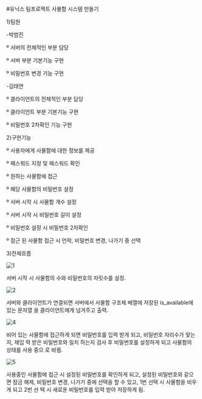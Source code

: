 #유닉스 팀프로젝트 사물함 시스템 만들기

1)팀원

-박범진

º 서버의 전체적인 부분 담당

º 서버 부분 기본기능 구현

º 비밀번호 변경 기능 구현

-김태연

º 클라이언트의 전체적인 부분 담당

º 클라이언트 부분 기본기능 구현

º 비밀번호 2차확인 기능 구현


2)구현기능

º 사용자에게 사물함에 대한 정보를 제공

º 패스워드 지정 및 패스워드 확인

º 원하는 사물함에 접근

º 해당 사물함의 비밀번호 설정

º 서버 시작 시 사물함 개수 설정

º 서버 시작 시 비밀번호 길이 설정

º 비밀번호 설정 시 비밀번호 2차확인

º 잠근 된 사물함 접근 시 언락, 비밀번호 변경, 나가기 중 선택




3)전체흐름

![1](https://user-images.githubusercontent.com/87348209/146746868-122a61cd-8a45-46a9-8269-0d7ba38d090d.PNG)

서버 시작 시 사물함의 수와 비밀번호의 자릿수를 설정.

![2](https://user-images.githubusercontent.com/87348209/146746937-813ed4aa-948e-475e-a49a-b43d8fd9fd7b.PNG)

서버와 클라이언트가 연결되면 서버에서 사물함 구조체 배열에 저장된 is_available에 있는 문자열
을 클라이언트에게 넘겨주고 출력.

![4](https://user-images.githubusercontent.com/87348209/146747015-e0331484-d694-481a-ad60-3719b43e9157.PNG)

비어 있는 사물함에 접근하게 되면 비밀번호를 입력 받게 되고, 비밀번호 자리수가 맞는지, 재입
력 받은 비밀번호와 일치 하는지 검사 후 비밀번호를 설정하게 되고 사물함의 상태를 사용 중으
로 바뀜.

![5](https://user-images.githubusercontent.com/87348209/146747111-965d6730-6774-432a-8773-eb509885e5bb.PNG)

사용중인 사물함에 접근 시 설정된 비밀번호를 확인하게 되고, 설정된 비밀번호와 같으면 잠금
해제, 비밀번호 변경, 나가기 중에 선택을 할 수 있고, 1번 선택 시 사물함을 비우게 되고 2번 선
택 시 새로운 비밀번호를 입력 받아 저장하게 됨.
